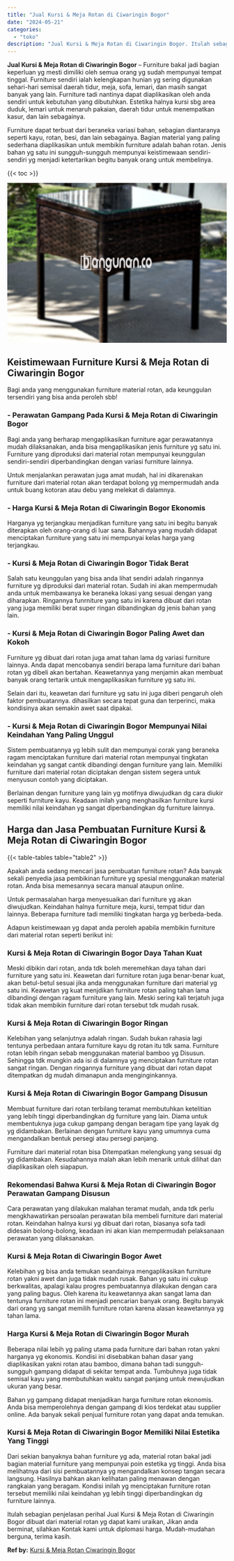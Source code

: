 ```yaml
---
title: "Jual Kursi & Meja Rotan di Ciwaringin Bogor"
date: "2024-05-21"
categories: 
  - "toko"
description: "Jual Kursi & Meja Rotan di Ciwaringin Bogor. Itulah sebagian penjelasan perihal Jual Kursi & Meja Rotan di Ciwaringin Bogor dibuat dari material rotan yg dap..."
---
```


**Jual Kursi & Meja Rotan di Ciwaringin Bogor** – Furniture bakal jadi bagian keperluan yg mesti dimiliki oleh semua orang yg sudah mempunyai tempat tinggal. Furniture sendiri ialah kelengkapan hunian yg sering digunakan sehari-hari semisal daerah tidur, meja, sofa, lemari, dan masih sangat banyak yang lain. Furniture tadi nantinya dapat diaplikasikan oleh anda sendiri untuk kebutuhan yang dibutuhkan. Estetika halnya kursi sbg area duduk, lemari untuk menaruh pakaian, daerah tidur untuk menempatkan kasur, dan lain sebagainya.

Furniture dapat terbuat dari beraneka variasi bahan, sebagian diantaranya seperti kayu, rotan, besi, dan lain sebagainya. Bagian material yang paling sederhana diaplikasikan untuk membikin furniture adalah bahan rotan. Jenis bahan yg satu ini sungguh-sungguh mempunyai keistimewaan sendiri-sendiri yg menjadi ketertarikan begitu banyak orang untuk membelinya.

{{< toc >}}

![Jual Kursi & Meja Rotan di Ciwaringin Bogor](/images/kursi-meja-rotan-murah04.png)

## Keistimewaan Furniture Kursi & Meja Rotan di Ciwaringin Bogor

Bagi anda yang menggunakan furniture material rotan, ada keunggulan tersendiri yang bisa anda peroleh sbb!

### \- Perawatan Gampang Pada Kursi & Meja Rotan di Ciwaringin Bogor

Bagi anda yang berharap mengaplikasikan furniture agar perawatannya mudah dilaksanakan, anda bisa mengaplikasikan jenis furniture yg satu ini. Furniture yang diproduksi dari material rotan mempunyai keunggulan sendiri-sendiri diperbandingkan dengan variasi furniture lainnya.

Untuk menjalankan perawatan juga amat mudah, hal ini dikarenakan furniture dari material rotan akan terdapat bolong yg mempermudah anda untuk buang kotoran atau debu yang melekat di dalamnya.

### \- Harga Kursi & Meja Rotan di Ciwaringin Bogor Ekonomis

Harganya yg terjangkau menjadikan furniture yang satu ini begitu banyak diterapkan oleh orang-orang di luar sana. Bahannya yang mudah didapat menciptakan furniture yang satu ini mempunyai kelas harga yang terjangkau.

### \- Kursi & Meja Rotan di Ciwaringin Bogor Tidak Berat

Salah satu keunggulan yang bisa anda lihat sendiri adalah ringannya furniture yg diproduksi dari material rotan. Sudah ini akan mempermudah anda untuk membawanya ke beraneka lokasi yang sesuai dengan yang diharapkan. Ringannya funrniture yang satu ini karena dibuat dari rotan yang juga memiliki berat super ringan dibandingkan dg jenis bahan yang lain.

### \- Kursi & Meja Rotan di Ciwaringin Bogor Paling Awet dan Kokoh

Furniture yg dibuat dari rotan juga amat tahan lama dg variasi furniture lainnya. Anda dapat mencobanya sendiri berapa lama furniture dari bahan rotan yg dibeli akan bertahan. Keawetannya yang menjamin akan membuat banyak orang tertarik untuk mengaplikasikan furniture yg satu ini.

Selain dari itu, keawetan dari furniture yg satu ini juga diberi pengaruh oleh faktor pembuatannya. dihasilkan secara tepat guna dan terperinci, maka kondisinya akan semakin awet saat dipakai.

### \- Kursi & Meja Rotan di Ciwaringin Bogor Mempunyai Nilai Keindahan Yang Paling Unggul

Sistem pembuatannya yg lebih sulit dan mempunyai corak yang beraneka ragam menciptakan furniture dari material rotan mempunyai tingkatan keindahan yg sangat cantik dibandingi dengan furniture yang lain. Memiliki furniture dari material rotan diciptakan dengan sistem segera untuk menyusun contoh yang diciptakan.

Berlainan dengan furniture yang lain yg motifnya diwujudkan dg cara diukir seperti furniture kayu. Keadaan inilah yang menghasilkan furniture kursi memiliki nilai keindahan yg sangat diperbandingkan dg furniture lainnya.

## Harga dan Jasa Pembuatan Furniture Kursi & Meja Rotan di Ciwaringin Bogor

{{< table-tables table="table2" >}}

Apakah anda sedang mencari jasa pembuatan furniture rotan? Ada banyak sekali penyedia jasa pembikinan furniture yg spesial menggunakan material rotan. Anda bisa memesannya secara manual ataupun online.

Untuk permasalahan harga menyesuaikan dari furniture yg akan diwujudkan. Keindahan halnya furniture meja, kursi, tempat tidur dan lainnya. Beberapa furniture tadi memiliki tingkatan harga yg berbeda-beda.

Adapun keistimewaan yg dapat anda peroleh apabila membikin furniture dari material rotan seperti berikut ini:

### Kursi & Meja Rotan di Ciwaringin Bogor Daya Tahan Kuat

Meski dibikin dari rotan, anda tdk boleh meremehkan daya tahan dari furniture yang satu ini. Keawetan dari furniture rotan juga benar-benar kuat, akan betul-betul sesuai jika anda menggunakan furniture dari material yg satu ini. Keawetan yg kuat menjdikan furniture rotan paling tahan lama dibandingi dengan ragam furniture yang lain. Meski sering kali terjatuh juga tidak akan membikin furniture dari rotan tersebut tdk mudah rusak.

### Kursi & Meja Rotan di Ciwaringin Bogor Ringan

Kelebihan yang selanjutnya adalah ringan. Sudah bukan rahasia lagi tentunya perbedaan antara furniture kayu dg rotan itu tdk sama. Furniture rotan lebih ringan sebab menggunakan material bamboo yg Disusun. Sehingga tdk mungkin ada isi di dalamnya yg menciptakan furniture rotan sangat ringan. Dengan ringannya furniture yang dibuat dari rotan dapat ditempatkan dg mudah dimanapun anda menginginkannya.

### Kursi & Meja Rotan di Ciwaringin Bogor Gampang Disusun

Membuat furniture dari rotan terbilang teramat membutuhkan ketelitian yang lebih tinggi diperbandingkan dg furniture yang lain. Diama untuk membentuknya juga cukup gampang dengan beragam tipe yang layak dg yg didambakan. Berlainan dengan furniture kayu yang umumnya cuma mengandalkan bentuk persegi atau persegi panjang.

Furniture dari material rotan bisa Ditempatkan melengkung yang sesuai dg yg didambakan. Kesudahannya malah akan lebih menarik untuk dilihat dan diaplikasikan oleh siapapun.

### Rekomendasi Bahwa Kursi & Meja Rotan di Ciwaringin Bogor Perawatan Gampang Disusun

Cara perawatan yang dilakukan malahan teramat mudah, anda tdk perlu mengkhawatirkan persoalan perawatan bila membeli furniture dari material rotan. Keindahan halnya kursi yg dibuat dari rotan, biasanya sofa tadi didesain bolong-bolong, keadaan ini akan kian mempermudah pelaksanaan perawatan yang dilaksanakan.

### Kursi & Meja Rotan di Ciwaringin Bogor Awet

Kelebihan yg bisa anda temukan seandainya mengaplikasikan furniture rotan yakni awet dan juga tidak mudah rusak. Bahan yg satu ini cukup berkwalitas, apalagi kalau progres pembuatannya dilakukan dengan cara yang paling bagus. Oleh karena itu keawetannya akan sangat lama dan tentunya furniture rotan ini menjadi pencarian banyak orang. Begitu banyak dari orang yg sangat memilih furniture rotan karena alasan keawetannya yg tahan lama.

### Harga Kursi & Meja Rotan di Ciwaringin Bogor Murah

Beberapa nilai lebih yg paling utama pada furniture dari bahan rotan yakni harganya yg ekonomis. Kondisi ini disebabkan bahan dasar yang diaplikasikan yakni rotan atau bamboo, dimana bahan tadi sungguh-sungguh gampang didapat di sekitar tempat anda. Tumbuhnya juga tidak semisal kayu yang membutuhkan waktu sangat panjang untuk mewujudkan ukuran yang besar.

Bahan yg gampang didapat menjadikan harga furniture rotan ekonomis. Anda bisa memperolehnya dengan gampang di kios terdekat atau supplier online. Ada banyak sekali penjual furniture rotan yang dapat anda temukan.

### Kursi & Meja Rotan di Ciwaringin Bogor Memiliki Nilai Estetika Yang Tinggi

Dari sekian banyaknya bahan furniture yg ada, material rotan bakal jadi bagian material furniture yang mempunyai poin estetika yg tinggi. Anda bisa melihatnya dari sisi pembuatannya yg mengandalkan konsep tangan secara langsung. Hasilnya bahkan akan kelihatan paling menawan dengan rangkaian yang beragam. Kondisi inilah yg menciptakan furniture rotan tersebut memiliki nilai keindahan yg lebih tinggi diperbandingkan dg furniture lainnya.

Itulah sebagian penjelasan perihal Jual Kursi & Meja Rotan di Ciwaringin Bogor dibuat dari material rotan yg dapat kami uraikan, Jikan anda berminat, silahkan Kontak kami untuk diplomasi harga. Mudah-mudahan berguna, terima kasih.

**Ref by:** [Kursi & Meja Rotan Ciwaringin Bogor](https://id.wikipedia.org/wiki/Kursi)

